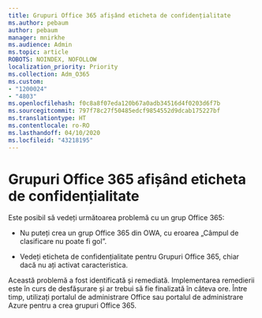 ```yaml
---
title: Grupuri Office 365 afișând eticheta de confidențialitate
ms.author: pebaum
author: pebaum
manager: mnirkhe
ms.audience: Admin
ms.topic: article
ROBOTS: NOINDEX, NOFOLLOW
localization_priority: Priority
ms.collection: Adm_O365
ms.custom:
- "1200024"
- "4803"
ms.openlocfilehash: f0c8a8f07eda120b67a0adb34516d4f0203d6f7b
ms.sourcegitcommit: 797f78c27f50485edcf9854552d9dcab175227bf
ms.translationtype: HT
ms.contentlocale: ro-RO
ms.lasthandoff: 04/10/2020
ms.locfileid: "43218195"
---
```

# <a name="office-365-groups-showing-sensitivity-label"></a>Grupuri Office 365 afișând eticheta de confidențialitate

Este posibil să vedeți următoarea problemă cu un grup Office 365:

- Nu puteți crea un grup Office 365 din OWA, cu eroarea „Câmpul de clasificare nu poate fi gol”.

- Vedeți eticheta de confidențialitate pentru Grupuri Office 365, chiar dacă nu ați activat caracteristica.

Această problemă a fost identificată și remediată. Implementarea remedierii este în curs de desfășurare și ar trebui să fie finalizată în câteva ore. Între timp, utilizați portalul de administrare Office sau portalul de administrare Azure pentru a crea grupuri Office 365.  
